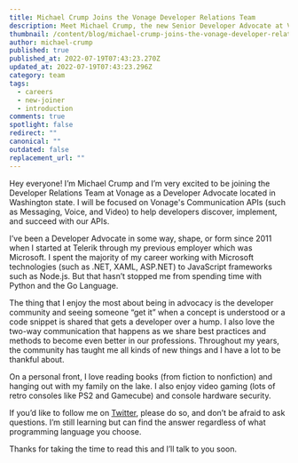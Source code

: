 ```yaml
---
title: Michael Crump Joins the Vonage Developer Relations Team
description: Meet Michael Crump, the new Senior Developer Advocate at Vonage!
thumbnail: /content/blog/michael-crump-joins-the-vonage-developer-relations-team/michael-crump-welcome.png
author: michael-crump
published: true
published_at: 2022-07-19T07:43:23.270Z
updated_at: 2022-07-19T07:43:23.296Z
category: team
tags:
  - careers
  - new-joiner
  - introduction
comments: true
spotlight: false
redirect: ""
canonical: ""
outdated: false
replacement_url: ""
---
```

Hey everyone! I’m Michael Crump and I’m very excited to be joining the Developer Relations Team at Vonage as a Developer Advocate located in Washington state. I will be focused on Vonage's Communication APIs (such as Messaging, Voice, and Video) to help developers discover, implement, and succeed with our APIs. 

I’ve been a Developer Advocate in some way, shape, or form since 2011 when I started at Telerik through my previous employer which was Microsoft. I spent the majority of my career working with Microsoft technologies (such as .NET, XAML, ASP.NET) to JavaScript frameworks such as Node.js. But that hasn’t stopped me from spending time with Python and the Go Language. 

The thing that I enjoy the most about being in advocacy is the developer community and seeing someone “get it” when a concept is understood or a code snippet is shared that gets a developer over a hump. I also love the two-way communication that happens as we share best practices and methods to become even better in our professions. Throughout my years, the community has taught me all kinds of new things and I have a lot to be thankful about. 

On a personal front, I love reading books (from fiction to nonfiction) and hanging out with my family on the lake. I also enjoy video gaming (lots of retro consoles like PS2 and Gamecube) and console hardware security. 

If you’d like to follow me on [Twitter](https://twitter.com/mbcrump), please do so, and don’t be afraid to ask questions. I’m still learning but can find the answer regardless of what programming language you choose. 

Thanks for taking the time to read this and I’ll talk to you soon.

